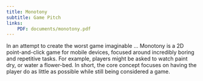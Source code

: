 ```yaml
---
title: Monotony
subtitle: Game Pitch
links:
    PDF: documents/monotony.pdf
---
```

In an attempt to create the worst game imaginable ... Monotony is a 2D point-and-click game for mobile devices, focused around incredibly boring and repetitive tasks. For example, players might be asked to watch paint dry, or water a flower-bed. In short, the core concept focuses on having the player do as little as possible while still being considered a game.
